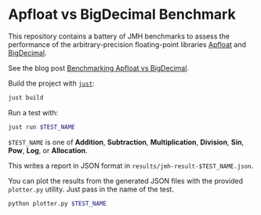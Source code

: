 Apfloat vs BigDecimal Benchmark
===============================

This repository contains a battery of JMH benchmarks to assess the performance of the arbitrary-precision floating-point libraries [Apfloat](http://www.apfloat.org) and [BigDecimal](https://docs.oracle.com/en/java/javase/24/docs/api/java.base/java/math/BigDecimal.html).

See the blog post [Benchmarking Apfloat vs BigDecimal](https://tonisagrista.com/blog/2025/apfloat-bigdecimal).

Build the project with [`just`](https://github.com/casey/just):

```bash
just build
```

Run a test with: 

```bash
just run $TEST_NAME
```
`$TEST_NAME` is one of **Addition**, **Subtraction**, **Multiplication**, **Division**, **Sin**, **Pow**, **Log**, or **Allocation**.

This writes a report in JSON format in `results/jmh-result-$TEST_NAME.json`.

You can plot the results from the generated JSON files with the provided `plotter.py` utility. Just pass in the name of the test.

```bash
python plotter.py $TEST_NAME
```
